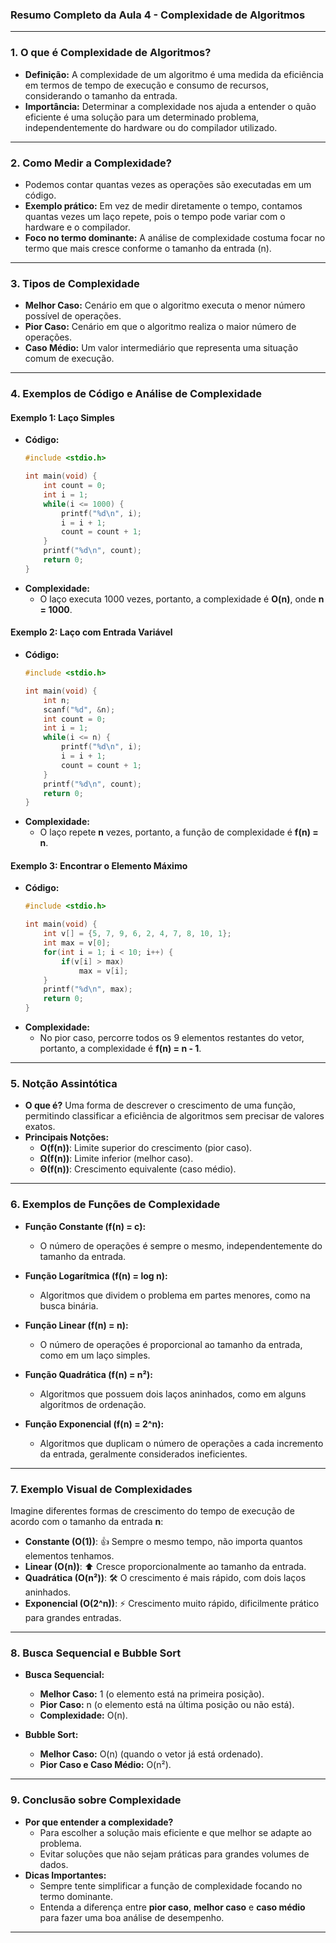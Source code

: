 ### **Resumo Completo da Aula 4 - Complexidade de Algoritmos**

---

### **1. O que é Complexidade de Algoritmos?**

- **Definição:** A complexidade de um algoritmo é uma medida da eficiência em termos de tempo de execução e consumo de recursos, considerando o tamanho da entrada.
- **Importância:** Determinar a complexidade nos ajuda a entender o quão eficiente é uma solução para um determinado problema, independentemente do hardware ou do compilador utilizado.

---

### **2. Como Medir a Complexidade?**

- Podemos contar quantas vezes as operações são executadas em um código.
- **Exemplo prático:** Em vez de medir diretamente o tempo, contamos quantas vezes um laço repete, pois o tempo pode variar com o hardware e o compilador.
- **Foco no termo dominante:** A análise de complexidade costuma focar no termo que mais cresce conforme o tamanho da entrada (n).

---

### **3. Tipos de Complexidade**

- **Melhor Caso:** Cenário em que o algoritmo executa o menor número possível de operações.
- **Pior Caso:** Cenário em que o algoritmo realiza o maior número de operações.
- **Caso Médio:** Um valor intermediário que representa uma situação comum de execução.

---

### **4. Exemplos de Código e Análise de Complexidade**

#### **Exemplo 1: Laço Simples**

- **Código:**
  ```c
  #include <stdio.h>

  int main(void) {
      int count = 0;
      int i = 1;
      while(i <= 1000) {
          printf("%d\n", i);
          i = i + 1;
          count = count + 1;
      }
      printf("%d\n", count);
      return 0;
  }
  ```
- **Complexidade:**
  - O laço executa 1000 vezes, portanto, a complexidade é **O(n)**, onde **n = 1000**.

#### **Exemplo 2: Laço com Entrada Variável**

- **Código:**
  ```c
  #include <stdio.h>

  int main(void) {
      int n;
      scanf("%d", &n);
      int count = 0;
      int i = 1;
      while(i <= n) {
          printf("%d\n", i);
          i = i + 1;
          count = count + 1;
      }
      printf("%d\n", count);
      return 0;
  }
  ```
- **Complexidade:**
  - O laço repete **n** vezes, portanto, a função de complexidade é **f(n) = n**.

#### **Exemplo 3: Encontrar o Elemento Máximo**

- **Código:**
  ```c
  #include <stdio.h>

  int main(void) {
      int v[] = {5, 7, 9, 6, 2, 4, 7, 8, 10, 1};
      int max = v[0];
      for(int i = 1; i < 10; i++) {
          if(v[i] > max)
              max = v[i];
      }
      printf("%d\n", max);
      return 0;
  }
  ```
- **Complexidade:**
  - No pior caso, percorre todos os 9 elementos restantes do vetor, portanto, a complexidade é **f(n) = n - 1**.

---

### **5. Notção Assintótica**

- **O que é?** Uma forma de descrever o crescimento de uma função, permitindo classificar a eficiência de algoritmos sem precisar de valores exatos.
- **Principais Notções:**
  - **O(f(n))**: Limite superior do crescimento (pior caso).
  - **Ω(f(n))**: Limite inferior (melhor caso).
  - **Θ(f(n))**: Crescimento equivalente (caso médio).

---

### **6. Exemplos de Funções de Complexidade**

- **Função Constante (f(n) = c):**
  - O número de operações é sempre o mesmo, independentemente do tamanho da entrada.

- **Função Logarítmica (f(n) = log n):**
  - Algoritmos que dividem o problema em partes menores, como na busca binária.

- **Função Linear (f(n) = n):**
  - O número de operações é proporcional ao tamanho da entrada, como em um laço simples.

- **Função Quadrática (f(n) = n²):**
  - Algoritmos que possuem dois laços aninhados, como em alguns algoritmos de ordenação.

- **Função Exponencial (f(n) = 2^n):**
  - Algoritmos que duplicam o número de operações a cada incremento da entrada, geralmente considerados ineficientes.

---

### **7. Exemplo Visual de Complexidades**

Imagine diferentes formas de crescimento do tempo de execução de acordo com o tamanho da entrada **n**:

- **Constante (O(1))**: 👍 Sempre o mesmo tempo, não importa quantos elementos tenhamos.
- **Linear (O(n))**: ⬆️ Cresce proporcionalmente ao tamanho da entrada.
- **Quadrática (O(n²))**: 🛠️ O crescimento é mais rápido, com dois laços aninhados.
- **Exponencial (O(2^n))**: ⚡ Crescimento muito rápido, dificilmente prático para grandes entradas.

---

### **8. Busca Sequencial e Bubble Sort**

- **Busca Sequencial:**
  - **Melhor Caso:** 1 (o elemento está na primeira posição).
  - **Pior Caso:** n (o elemento está na última posição ou não está).
  - **Complexidade:** O(n).

- **Bubble Sort:**
  - **Melhor Caso:** O(n) (quando o vetor já está ordenado).
  - **Pior Caso e Caso Médio:** O(n²).

---

### **9. Conclusão sobre Complexidade**

- **Por que entender a complexidade?**
  - Para escolher a solução mais eficiente e que melhor se adapte ao problema.
  - Evitar soluções que não sejam práticas para grandes volumes de dados.
- **Dicas Importantes:**
  - Sempre tente simplificar a função de complexidade focando no termo dominante.
  - Entenda a diferença entre **pior caso**, **melhor caso** e **caso médio** para fazer uma boa análise de desempenho.

---


